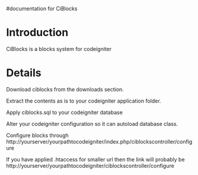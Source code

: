 #documentation for CiBlocks

# Introduction #

CiBlocks is a blocks system for codeigniter

# Details #

Download ciblocks from the downloads section.

Extract the contents as is to your codeigniter application folder.

Apply ciblocks.sql to your codeigniter database

Alter your codeigniter configuration so it can autoload database class.

Configure blocks through http://yourserver/yourpathtocodeigniter/index.php/ciblockscontroller/configure

If you have applied .htaccess for smaller url then the link will probably be http://yourserver/yourpathtocodeigniter/ciblockscontroller/configure